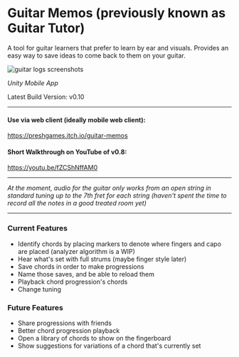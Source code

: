 # Guitar Memos (previously known as Guitar Tutor)

A tool for guitar learners that prefer to learn by ear and visuals. Provides an easy way to save ideas to come back to them on your guitar.

![guitar logs screenshots](https://github.com/user-attachments/assets/559f5fba-63e6-4568-b631-ce90364168b5)

*Unity Mobile App*

Latest Build Version: v0.10

------------------------

#### Use via web client (ideally mobile web client):

https://preshgames.itch.io/guitar-memos

#### Short Walkthrough on YouTube of v0.8:

https://youtu.be/fZCShNffAM0

------------------------

*At the moment, audio for the guitar only works from an open string in standard tuning up to the 7th fret for each string (haven't spent the time to record all the notes in a good treated room yet)*

------------------------

### Current Features

- Identify chords by placing markers to denote where fingers and capo are placed (analyzer algorithm is a WIP)
- Hear what's set with full strums (maybe finger style later)
- Save chords in order to make progressions
- Name those saves, and be able to reload them
- Playback chord progression's chords
- Change tuning

### Future Features

- Share progressions with friends
- Better chord progression playback
- Open a library of chords to show on the fingerboard
- Show suggestions for variations of a chord that's currently set
